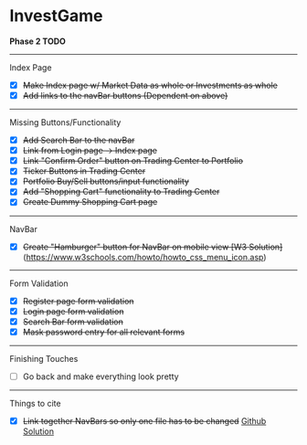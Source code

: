# InvestGame


__Phase 2 TODO__

---

Index Page
- [X] ~~Make Index page w/ Market Data as whole or Investments as whole~~
- [X] ~~Add links to the navBar buttons (Dependent on above)~~

---

Missing Buttons/Functionality
- [X] ~~Add Search Bar to the navBar~~
- [X] ~~Link from Login page -> Index page~~
- [X] ~~Link "Confirm Order" button on Trading Center to Portfolio~~
- [X] ~~Ticker Buttons in Trading Center~~
- [X] ~~Portfolio Buy/Sell buttons/input functionality~~
- [X] ~~Add "Shopping Cart" functionality to Trading Center~~
- [X] ~~Create Dummy Shopping Cart page~~

---

NavBar
- [X] ~~Create "Hamburger" button for NavBar on mobile view [W3 Solution]~~(https://www.w3schools.com/howto/howto_css_menu_icon.asp)

---

Form Validation
- [X] ~~Register page form validation~~
- [X] ~~Login page form validation~~
- [X] ~~Search Bar form validation~~
- [X] ~~Mask password entry for all relevant forms~~

---

Finishing Touches
- [ ] Go back and make everything look pretty


---

Things to cite
- [X] ~~Link together NavBars so only one file has to be changed~~ [Github Solution](https://stackoverflow.com/questions/31954089/how-can-i-reuse-a-navigation-bar-on-multiple-pages)
